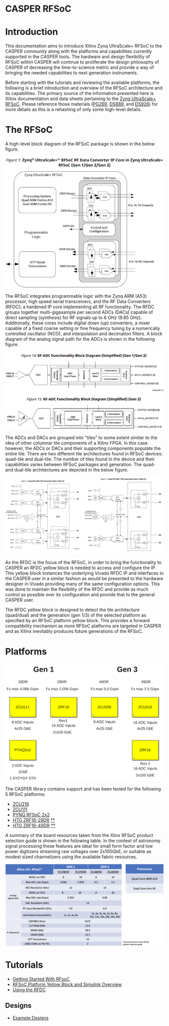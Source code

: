 # CASPER RFSoC

# Introduction
This documentation aims to introduce Xilinx Zynq UltraScale+ RFSoC to the CASPER
community along with the platforms and capabilities currently supported in the
CASPER tools. The hardware and design flexibility of RFSoC within CASPER will
continue to proliferate the design philosophy of CASPER of decreasing the
time-to-science metric and provide a way of bringing the needed capabilities to
next generation instruments.

Before starting with the tutorials and reviewing the available platforms, the
following is a brief introduction and overview of the RFSoC architecture and its
capabilities. The primary source of the information presented here is Xilinx
documentation and data sheets pertaining to the [Zynq UltraScale+
RFSoC][xilinx-rfsoc]. Please reference those materials ([PG269][pg269],
[DS889][ds889], and [DS926][ds926]) for more details as this is a rehashing of
only some high-level details.

# The RFSoC
A high-level block diagram of the RFSoC package is shown in the below figure.

![](../../_static/img/rfsoc/readme/PG269/RFSoC-Block-Diagram.png)

The RFSoC integrates programmable logic with the Zynq ARM (A53) processor, high
speed serial transceivers, and the RF Data Converters (RFDC); a hardened IP core
implementing all RF functionality. The RFDC groups together multi-gigasample per
second ADCs (DACs) capable of direct sampling (synthesis) for RF signals up to 6
GHz (9.85 GHz). Additionally, these cores include digital down (up) converters,
a mixer capable of a fixed coarse setting or fine frequency tuning by a
numerically controlled oscillator (NCO), and interpolation and decimation
filters. A block diagram of the analog signal path for the ADCs is shown in the
following figure.

![](../../_static/img/rfsoc/readme/PG269/RFDC-SP-Blk-Diagram.png)

The ADCs and DACs are grouped into "tiles" to some extent similar to the idea of
other columnar tile components of a Xilinx FPGA. In this case however, the ADCs
or DACs and their supporting components populate the entire tile. There are two
different tile architectures found in RFSoC devices: quad-tile and dual-tile.
The number of tiles found in the device and their capabilities varies between
RFSoC packages and generation. The quad- and dual-tile architectures are
depicted in the below figure.

![](../../_static/img/rfsoc/readme/qt-dt-arch12.png)

As the RFDC is the focus of the RFSoC, in order to bring the functionality to
CASPER an RFDC yellow block is needed to access and configure the IP. This
yellow block instances the underlying Vivado RFDC IP and interfaces to the
CASPER user in a similar fashion as would be presented to the hardware designer
in Vivado providing many of the same configuration options. This was done to
maintain the flexibility of the RFDC and provide as much control as possible
over its configuration and provide that to the general CASPER user.

The RFDC yellow block is designed to detect the tile architecture (quad/dual)
and the generation (gen 1/3) of the selected platform as specified by an RFSoC
platform yellow block. This provides a forward compatibility mechanism as more
RFSoC platforms are targeted in CASPER and as Xilinx inevitably produces future
generations of the RFSoC.

# Platforms

![](../../_static/img/rfsoc/readme/casper-rfsoc-yb-platform-summary.png)

The CASPER library contains support and has been tested for the following 5
RFSoC platforms:
  * [ZCU216][zcu216]
  * [ZCU111][zcu111]
  * [PYNQ RFSoC 2x2][pynq-rfsoc2x2]
  * [HTG ZRF16-29DR][htg-zrf16] [\*\*][htg-disclaimers]
  * [HTG ZRF16-49DR][htg-zrf16] [\*\*][htg-disclaimers]

A summary of the board resources taken from the Xlinx RFSoC product selection
guide is shown in the following table. In the context of astronomy signal
processing these features are ideal for small form factor and low power
digitizers streaming raw voltages over 2x100GbE, or suitable as modest sized
channelizers using the available fabric resources.

![](../../_static/img/rfsoc/readme/rfsoc_spec_table.png)

# Tutorials
* [Getting Started With RFsoC][getting-started]
* [RFSoC Platform Yellow Block and Simulink Overview][platform-overview]
* [Using the RFDC][rfdc]

## Designs
* [Example Designs][example-designs]

[xilinx-rfsoc]: https://www.xilinx.com/products/silicon-devices/soc/rfsoc.html#documentation
[pg269]: https://www.xilinx.com/support/documentation/ip_documentation/usp_rf_data_converter/v2_4/pg269-rf-data-converter.pdf
[ds889]: https://www.xilinx.com/support/documentation/data_sheets/ds889-zynq-usp-rfsoc-overview.pdf
[ds926]: https://www.xilinx.com/support/documentation/data_sheets/ds926-zynq-ultrascale-plus-rfsoc.pdf

[zcu216]: https://www.xilinx.com/products/boards-and-kits/zcu216.html
[zcu208]: https://www.xilinx.com/products/boards-and-kits/zcu208.html
[zcu111]: https://www.xilinx.com/products/boards-and-kits/zcu111.html
[htg-zrf16]: http://www.hitechglobal.com/Boards/16ADC-DAC_Zynq_RFSOC.htm
[pynq-rfsoc2x2]: https://www.rfsoc-pynq.io
[htg-disclaimers]: ./htg-disclaimers.md

[getting-started]: ./tut_getting_started.md
[platform-overview]: ./tut_platform.md
[rfdc]: ./tut_rfdc.md

[example-designs]: ./tut_designs/readme.md
